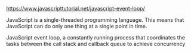 https://www.javascripttutorial.net/javascript-event-loop/


JavaScript is a single-threaded programming language. This means that JavaScript can do only one thing at a single point in time.


JavaScript event loop, a constantly running process that coordinates the tasks between the call stack and callback queue to achieve concurrency